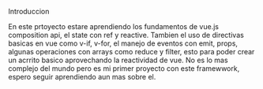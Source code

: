 Introduccion

En este prtoyecto estare aprendiendo los fundamentos de vue.js composition api, el state con ref y reactive. Tambien el uso de directivas basicas en vue como v-if, v-for, el manejo de eventos con emit, props, algunas operaciones con arrays como reduce y filter, esto para poder crear un acrrito basico aprovechando la reactividad de vue. No es lo mas complejo del mundo pero es mi primer proyecto con este framewwork, espero seguir aprendiendo aun mas sobre el.
